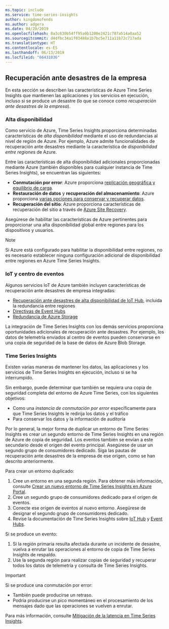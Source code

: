 ```yaml
---
ms.topic: include
ms.service: time-series-insights
author: kingdomofends
ms.author: adgera
ms.date: 04/29/2019
ms.openlocfilehash: 8a3c630b54ff95a9b1200e2421c787a514a0aa52
ms.sourcegitcommit: d4dfbc34a1f03488e1b7bc5e711a11b72c717ada
ms.translationtype: HT
ms.contentlocale: es-ES
ms.lasthandoff: 06/13/2019
ms.locfileid: "66431036"
---
```

## <a name="business-disaster-recovery"></a>Recuperación ante desastres de la empresa

En esta sección se describen las características de Azure Time Series Insights que mantienen las aplicaciones y los servicios en ejecución, incluso si se produce un desastre (lo que se conoce como *recuperación ante desastres de la empresa*).

### <a name="high-availability"></a>Alta disponibilidad

Como servicio de Azure, Time Series Insights proporciona determinadas características de *alta disponibilidad* mediante el uso de redundancias al nivel de región de Azure. Por ejemplo, Azure admite funcionalidades de recuperación ante desastres mediante la característica de *disponibilidad entre regiones* de Azure.

Entre las características de alta disponibilidad adicionales proporcionadas mediante Azure (también disponibles para cualquier instancia de Time Series Insights), se encuentran las siguientes:

- **Conmutación por error**: Azure proporciona [replicación geográfica y equilibrio de carga](https://docs.microsoft.com/azure/architecture/resiliency/recovery-loss-azure-region).
- **Restauración de datos** y **recuperación del almacenamiento**: Azure proporciona [varias opciones para conservar y recuperar datos](https://docs.microsoft.com/azure/architecture/resiliency/recovery-data-corruption).
- **Recuperación del sitio**: Azure proporciona características de recuperación del sitio a través de [Azure Site Recovery](https://docs.microsoft.com/azure/site-recovery/).

Asegúrese de habilitar las características de Azure pertinentes para proporcionar una alta disponibilidad global entre regiones para los dispositivos y usuarios.

> [!NOTE]
> Si Azure está configurado para habilitar la disponibilidad entre regiones, no es necesario establecer ninguna configuración adicional de disponibilidad entre regiones en Azure Time Series Insights.

### <a name="iot-and-event-hubs"></a>IoT y centro de eventos

Algunos servicios IoT de Azure también incluyen características de recuperación ante desastres de empresa integradas:

- [Recuperación ante desastres de alta disponibilidad de IoT Hub](https://docs.microsoft.com/azure/iot-hub/iot-hub-ha-dr), incluida la redundancia entre regiones
- [Directivas de Event Hubs](https://docs.microsoft.com/azure/event-hubs/event-hubs-geo-dr)
- [Redundancia de Azure Storage](https://docs.microsoft.com/azure/storage/common/storage-redundancy)

La integración de Time Series Insights con los demás servicios proporciona oportunidades adicionales de recuperación ante desastres. Por ejemplo, los datos de telemetría enviados al centro de eventos pueden conservarse en una copia de seguridad de la base de datos de Azure Blob Storage.

### <a name="time-series-insights"></a>Time Series Insights

Existen varias maneras de mantener los datos, las aplicaciones y los servicios de Time Series Insights en ejecución, incluso si se ha interrumpido. 

Sin embargo, puede determinar que también se requiera una copia de seguridad completa del entorno de Azure Time Series, con los siguientes objetivos:

- Como una *instancia de conmutación por error* específicamente para que Time Series Insights le redirija los datos y el tráfico
- Para conservar los datos y la información de auditoría

Por lo general, la mejor forma de duplicar un entorno de Time Series Insights es crear un segundo entorno de Time Series Insights en una región de Azure de copia de seguridad. Los eventos también se envían a este secundario desde el origen del evento principal. Asegúrese de usar un segundo grupo de consumidores dedicado. Siga las pautas de recuperación ante desastres de la empresa de ese origen, como se han descrito anteriormente.

Para crear un entorno duplicado:

1. Cree un entorno en una segunda región. Para obtener más información, consulte [Crear un nuevo entorno de Time Series Insights en Azure Portal](https://docs.microsoft.com/azure/time-series-insights/time-series-insights-get-started).
1. Cree un segundo grupo de consumidores dedicado para el origen de eventos.
1. Conecte ese origen de eventos al nuevo entorno. Asegúrese de designar el segundo grupo de consumidores dedicado.
1. Revise la documentación de Time Series Insights sobre [IoT Hub](https://docs.microsoft.com/azure/time-series-insights/time-series-insights-how-to-add-an-event-source-iothub) y [Event Hubs](https://docs.microsoft.com/azure/time-series-insights/time-series-insights-data-access).

Si se produce un evento:

1. Si la región primaria resulta afectada durante un incidente de desastre, vuelva a enrutar las operaciones al entorno de copia de Time Series Insights de respaldo.
1. Use la segunda región para realizar copias de seguridad y recuperar todos los datos de telemetría y consulta de Time Series Insights.

> [!IMPORTANT]
> Si se produce una conmutación por error:
> 
> * También puede producirse un retraso.
> * Podría producirse un pico momentáneo en el procesamiento de los mensajes dado que las operaciones se vuelven a enrutar.
> 
> Para más información, consulte [Mitigación de la latencia en Time Series Insights](https://docs.microsoft.com/azure/time-series-insights/time-series-insights-environment-mitigate-latency).

